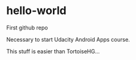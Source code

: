 # hello-world
First github repo

Necessary to start Udacity Android Apps course.

This stuff is easier than TortoiseHG...
